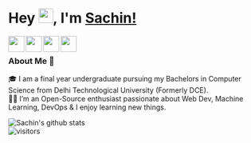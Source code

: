 <!-- ### Hi there 👋 -->

<!--
**sachin235/sachin235** is a ✨ _special_ ✨ repository because its `README.md` (this file) appears on your GitHub profile.

Here are some ideas to get you started:

- 🔭 I’m currently working on ...
- 🌱 I’m currently learning ...
- 👯 I’m looking to collaborate on ...
- 🤔 I’m looking for help with ...
- 💬 Ask me about ...
- 📫 How to reach me: ...
- 😄 Pronouns: ...
- ⚡ Fun fact: ...
-->

# Hey <img src="https://github.com/TheDudeThatCode/TheDudeThatCode/blob/master/Assets/Hi.gif" width="29px">, I'm [Sachin!](https://sachin235.github.io/SS-website/)

<a href="https://www.linkedin.com/in/sachin-singla">
  <img align="left" width="32px" src="https://cdn.jsdelivr.net/npm/simple-icons@v3/icons/linkedin.svg"  />
</a>

<a href="https://twitter.com/ss_sachinsingla">
  <img align="left" width="32px" src="https://cdn.jsdelivr.net/npm/simple-icons@v3/icons/twitter.svg" />
</a>

<a href="https://medium.com/@sachindtu235">
  <img align="left" width="32px" src="https://cdn.jsdelivr.net/npm/simple-icons@v3/icons/medium.svg" />
</a>

<!-- <a href="https://www.codechef.com/users/sachin491">
   <img align="left" alt="shivam491's Codechef" width="32px" src="https://cdn.jsdelivr.net/npm/simple-icons@v3/icons/codechef.svg" />
</a> -->

<!-- <a href="https://codeforces.com/profile/code_ss">
   <img align="left" alt="shivam491's Codechef" width="35px" src="https://cdn.jsdelivr.net/npm/simple-icons@v3/icons/codeforces.svg" />
</a> -->

<a href="mailto:sachindtu235@gmail.com">
  <img align="left" width="32px" src="https://cdn.jsdelivr.net/npm/simple-icons@v3/icons/gmail.svg" />
</a>

<br />

### About Me 🚀

🎓 I am a final year undergraduate pursuing my Bachelors in Computer Science from Delhi Technological University (Formerly DCE).
</br>
👨‍💻 I’m an Open-Source enthusiast passionate about Web Dev, Machine Learning, DevOps & I enjoy learning new things. </br>

<!-- ## My Experiences 🙌
- Software Engineering Intern  -->

<!-- ### Honors & Awards 🏅
- 21 Under 21 Award -->

![Sachin's github stats](https://github-readme-stats.vercel.app/api?username=sachin235&show_icons=true&hide_border=true)
<br />
![visitors](https://visitor-badge.laobi.icu/badge?page_id=sachin235.sachin235)

<!-- <p align="left"> <img src="https://komarev.com/ghpvc/?username=sachin235" alt="sachin235" /> </p> -->
